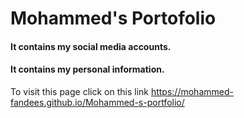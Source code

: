 # Mohammed's Portofolio
#### It contains my social media accounts.
#### It contains my personal information.
To visit this page click on this link https://mohammed-fandees.github.io/Mohammed-s-portfolio/
